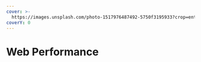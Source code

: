 ```yaml
---
cover: >-
  https://images.unsplash.com/photo-1517976487492-5750f3195933?crop=entropy&cs=srgb&fm=jpg&ixid=MnwxOTcwMjR8MHwxfHNlYXJjaHwyfHxyb2NrZXR8ZW58MHx8fHwxNjM1OTA4MzMx&ixlib=rb-1.2.1&q=85
coverY: 0
---
```


# Web Performance

